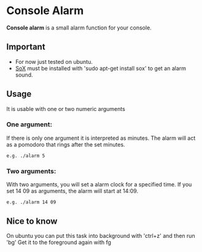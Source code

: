 # Console Alarm
**Console alarm** is a small alarm function for your console.

## Important
* For now just tested on ubuntu.
* [SoX](http://sox.sourceforge.net/) must be installed with 'sudo apt-get install sox' to get an alarm sound.

## Usage
It is usable with one or two numeric arguments

### One argument:
If there is only one argument it is interpreted as minutes. The alarm will act
as a pomodoro that rings after the set minutes.

`e.g. ./alarm 5`

### Two arguments:
With two arguments, you will set a alarm clock for a specified time.
If you set 14 09 as arguments, the alarm will start at 14:09.

`e.g. ./alarm 14 09`

## Nice to know
On ubuntu you can put this task into background with 'ctrl+z' and then run 'bg'
Get it to the foreground again with fg
